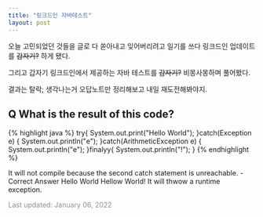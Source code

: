 ```yaml
---
title: "링크드인 자바테스트"
layout: post
---
```


오늘 고민되었던 것들을 글로 다 쏟아내고 잊어버리려고 일기를 쓰다 링크드인 업데이트를 ~~갑자기?~~ 하게 됐다. 

그리고 갑자기 링크드인에서 제공하는 자바 테스트를 ~~갑자기?~~ 비몽사몽하며 풀어봤다.

결과는 탈락; 생각나는거 오답노트만 정리해보고 내일 재도전해봐야지.

## Q What is the result of this code?

{% highlight java %}
try{
  System.out.print("Hello World");
}catch(Exception e) {
  System.out.println("e");
}catch(ArithmeticException e) {
 System.out.println("e");
}finalyy{
 System.out.println("!");
}
{% endhighlight %}

It will not compile because the second catch statement is unreachable. - Correct Answer
Hello World
Hellow World!
It will thwow a runtime exception.



<font color='#909194'>Last updated: January 06, 2022</font>